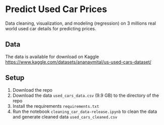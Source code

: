 # Predict Used Car Prices
Data cleaning, visualization, and modeling (regression) on 3 millions real world used car details for predicting prices.

## Data
The data is available for download on Kaggle https://www.kaggle.com/datasets/ananaymital/us-used-cars-dataset/

## Setup
1. Download the repo
2. Download the data `used_cars_data.csv` (9.9 GB) to the directory of the repo
3. Install the requirements `requirements.txt`
4. Run the notebook `cleaning_car_data-release.ipynb` to clean the data and generate cleaned data `used_cars_cleaned.csv`
